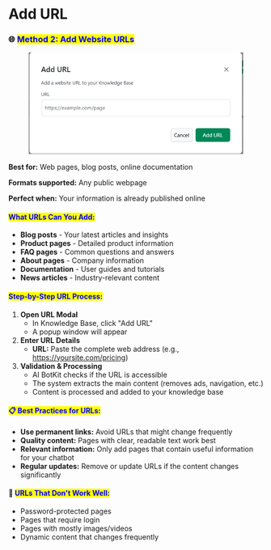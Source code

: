 # Add URL

### 🌐 <mark style="color:blue;">Method 2: Add Website URLs</mark>

<figure><img src="../../.gitbook/assets/image (28).png" alt=""><figcaption></figcaption></figure>

**Best for:** Web pages, blog posts, online documentation

**Formats supported:** Any public webpage

**Perfect when:** Your information is already published online

#### <mark style="color:blue;">**What URLs Can You Add:**</mark>

* **Blog posts** - Your latest articles and insights
* **Product pages** - Detailed product information
* **FAQ pages** - Common questions and answers
* **About pages** - Company information
* **Documentation** - User guides and tutorials
* **News articles** - Industry-relevant content

#### <mark style="color:blue;">**Step-by-Step URL Process:**</mark>

1. **Open URL Modal**
   * In Knowledge Base, click "Add URL"
   * A popup window will appear
2. **Enter URL Details**
   * **URL:** Paste the complete web address (e.g., https://yoursite.com/pricing)
3. **Validation & Processing**
   * AI BotKit checks if the URL is accessible
   * The system extracts the main content (removes ads, navigation, etc.)
   * Content is processed and added to your knowledge base

#### <mark style="color:blue;">**📋 Best Practices for URLs:**</mark>

* **Use permanent links:** Avoid URLs that might change frequently
* **Quality content:** Pages with clear, readable text work best
* **Relevant information:** Only add pages that contain useful information for your chatbot
* **Regular updates:** Remove or update URLs if the content changes significantly

#### **🚫&#x20;**<mark style="color:blue;">**URLs That Don't Work Well:**</mark>

* Password-protected pages
* Pages that require login
* Pages with mostly images/videos
* Dynamic content that changes frequently
